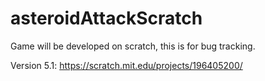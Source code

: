 # asteroidAttackScratch
Game will be developed on scratch, this is for bug tracking.

Version 5.1: https://scratch.mit.edu/projects/196405200/

